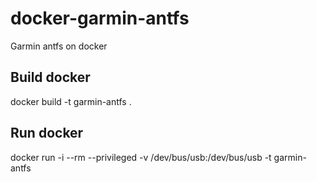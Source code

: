 # docker-garmin-antfs
Garmin antfs on docker

Build docker
------------

docker build -t garmin-antfs .


Run docker
----------

docker run -i --rm --privileged -v /dev/bus/usb:/dev/bus/usb -t garmin-antfs
